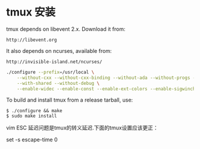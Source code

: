 <meta http-equiv="Content-Type" content="text/html; charset=utf-8">

# tmux 安装

tmux depends on libevent 2.x. Download it from:

	http://libevent.org

It also depends on ncurses, available from:

	http://invisible-island.net/ncurses/




```sh
./configure --prefix=/usr/local \
	--without-cxx --without-cxx-binding --without-ada --without-progs --without-curses-h \
	--with-shared --without-debug \
	--enable-widec --enable-const --enable-ext-colors --enable-sigwinch --enable-wgetch-events
```

To build and install tmux from a release tarball, use:

	$ ./configure && make
	$ sudo make install
	
vim ESC 延迟问题是tmux的转义延迟.下面的tmux设置应该更正：

set -s escape-time 0	